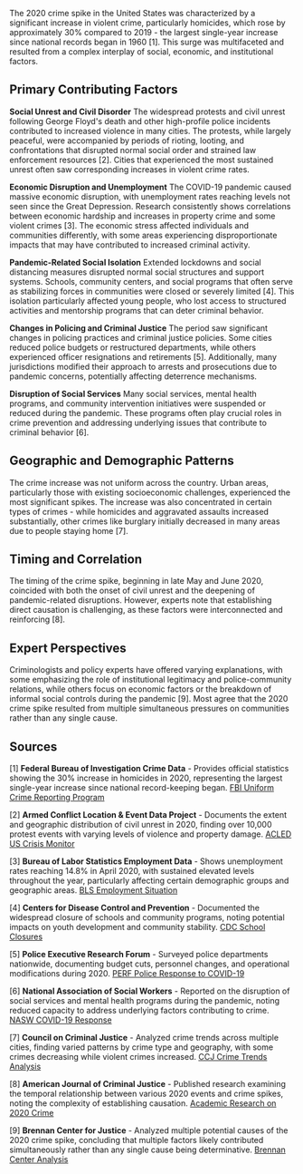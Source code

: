 The 2020 crime spike in the United States was characterized by a significant increase in violent crime, particularly homicides, which rose by approximately 30% compared to 2019 - the largest single-year increase since national records began in 1960 [1]. This surge was multifaceted and resulted from a complex interplay of social, economic, and institutional factors.

## Primary Contributing Factors

**Social Unrest and Civil Disorder**
The widespread protests and civil unrest following George Floyd's death and other high-profile police incidents contributed to increased violence in many cities. The protests, while largely peaceful, were accompanied by periods of rioting, looting, and confrontations that disrupted normal social order and strained law enforcement resources [2]. Cities that experienced the most sustained unrest often saw corresponding increases in violent crime rates.

**Economic Disruption and Unemployment**
The COVID-19 pandemic caused massive economic disruption, with unemployment rates reaching levels not seen since the Great Depression. Research consistently shows correlations between economic hardship and increases in property crime and some violent crimes [3]. The economic stress affected individuals and communities differently, with some areas experiencing disproportionate impacts that may have contributed to increased criminal activity.

**Pandemic-Related Social Isolation**
Extended lockdowns and social distancing measures disrupted normal social structures and support systems. Schools, community centers, and social programs that often serve as stabilizing forces in communities were closed or severely limited [4]. This isolation particularly affected young people, who lost access to structured activities and mentorship programs that can deter criminal behavior.

**Changes in Policing and Criminal Justice**
The period saw significant changes in policing practices and criminal justice policies. Some cities reduced police budgets or restructured departments, while others experienced officer resignations and retirements [5]. Additionally, many jurisdictions modified their approach to arrests and prosecutions due to pandemic concerns, potentially affecting deterrence mechanisms.

**Disruption of Social Services**
Many social services, mental health programs, and community intervention initiatives were suspended or reduced during the pandemic. These programs often play crucial roles in crime prevention and addressing underlying issues that contribute to criminal behavior [6].

## Geographic and Demographic Patterns

The crime increase was not uniform across the country. Urban areas, particularly those with existing socioeconomic challenges, experienced the most significant spikes. The increase was also concentrated in certain types of crimes - while homicides and aggravated assaults increased substantially, other crimes like burglary initially decreased in many areas due to people staying home [7].

## Timing and Correlation

The timing of the crime spike, beginning in late May and June 2020, coincided with both the onset of civil unrest and the deepening of pandemic-related disruptions. However, experts note that establishing direct causation is challenging, as these factors were interconnected and reinforcing [8].

## Expert Perspectives

Criminologists and policy experts have offered varying explanations, with some emphasizing the role of institutional legitimacy and police-community relations, while others focus on economic factors or the breakdown of informal social controls during the pandemic [9]. Most agree that the 2020 crime spike resulted from multiple simultaneous pressures on communities rather than any single cause.

## Sources

[1] **Federal Bureau of Investigation Crime Data** - Provides official statistics showing the 30% increase in homicides in 2020, representing the largest single-year increase since national record-keeping began. [FBI Uniform Crime Reporting Program](https://ucr.fbi.gov/crime-in-the-u.s/2020/crime-in-the-u.s.-2020)

[2] **Armed Conflict Location & Event Data Project** - Documents the extent and geographic distribution of civil unrest in 2020, finding over 10,000 protest events with varying levels of violence and property damage. [ACLED US Crisis Monitor](https://acleddata.com/2020/09/03/demonstrations-political-violence-in-america-new-data-for-summer-2020/)

[3] **Bureau of Labor Statistics Employment Data** - Shows unemployment rates reaching 14.8% in April 2020, with sustained elevated levels throughout the year, particularly affecting certain demographic groups and geographic areas. [BLS Employment Situation](https://www.bls.gov/news.release/archives/empsit_05082020.pdf)

[4] **Centers for Disease Control and Prevention** - Documented the widespread closure of schools and community programs, noting potential impacts on youth development and community stability. [CDC School Closures](https://www.cdc.gov/coronavirus/2019-ncov/community/schools-childcare/school-closures.html)

[5] **Police Executive Research Forum** - Surveyed police departments nationwide, documenting budget cuts, personnel changes, and operational modifications during 2020. [PERF Police Response to COVID-19](https://www.policeforum.org/covidsurvey)

[6] **National Association of Social Workers** - Reported on the disruption of social services and mental health programs during the pandemic, noting reduced capacity to address underlying factors contributing to crime. [NASW COVID-19 Response](https://www.socialworkers.org/News/News-Releases/ID/2242/Social-Workers-Essential-to-COVID-19-Response)

[7] **Council on Criminal Justice** - Analyzed crime trends across multiple cities, finding varied patterns by crime type and geography, with some crimes decreasing while violent crimes increased. [CCJ Crime Trends Analysis](https://counciloncj.org/crime-trends-yearend-2020-update/)

[8] **American Journal of Criminal Justice** - Published research examining the temporal relationship between various 2020 events and crime spikes, noting the complexity of establishing causation. [Academic Research on 2020 Crime](https://link.springer.com/journal/12103)

[9] **Brennan Center for Justice** - Analyzed multiple potential causes of the 2020 crime spike, concluding that multiple factors likely contributed simultaneously rather than any single cause being determinative. [Brennan Center Analysis](https://www.brennancenter.org/our-work/research-reports/myths-and-realities-understanding-recent-trends-violent-crime)